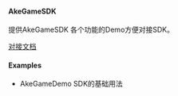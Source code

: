 #### AkeGameSDK

提供AkeGameSDK 各个功能的Demo方便对接SDK。

[对接文档](https://github.com/xuxu5112/QxGameSDKSamples/wiki)

#### Examples

- AkeGameDemo  SDK的基础用法

